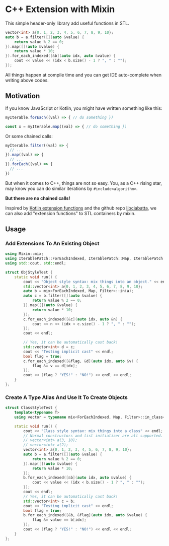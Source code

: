 # C++ Extension with Mixin

This simple header-only library add useful functions in STL.

```C++
vector<int> a{0, 1, 2, 3, 4, 5, 6, 7, 8, 9, 10};
auto b = a.filter([](auto &value) {
    return value % 2 == 0;
}).map([](auto &value) {
    return value * 10;
}).for_each_indexed([&b](auto idx, auto &value) {
    cout << value << (idx < b.size() - 1 ? ", " : "");
});
```

All things happen at compile time and you can get IDE auto-complete when writing above codes.

## Motivation

If you know JavaScript or Kotlin, you might have written something like this:

```JavaScript
myIterable.forEach((val) => { // do something })

const x = myIterable.map((val) => { // do something })
```

Or some chained calls:

```JavaScript
myIterable.filter((val) => {
  // ...
}).map((val) => {
  // ...
}).forEach((val) => {
  // ...
})
```

But when it comes to C++, things are not so easy. You, as a C++ rising star, may know you can do similar iterations by `#include<algorithm>`.

**But there are no chained calls!**

Inspired by [Kotlin extension functions](https://kotlinlang.org/docs/extensions.html) and the github repo [libciabatta](https://github.com/atomgalaxy/libciabatta),
we can also add "extension functions" to STL containers by mixin.

## Usage

### Add Extensions To An Existing Object

```C++
using Mixin::mix;
using IterablePatch::ForEachIndexed, IterablePatch::Map, IterablePatch::Filter;
using std::cout, std::endl;

struct ObjStyleTest {
    static void run() {
        cout << "Object style syntax: mix things into an object." << endl;
        std::vector<int> a{0, 1, 2, 3, 4, 5, 6, 7, 8, 9, 10};
        auto b = mix<ForEachIndexed, Map, Filter>::in(a);
        auto c = b.filter([](auto &value) {
            return value % 2 == 0;
        }).map([](auto &value) {
            return value * 10;
        });
        c.for_each_indexed([&c](auto idx, auto &n) {
            cout << n << (idx < c.size() - 1 ? ", " : "");
        });
        cout << endl;

        // Yes, it can be automatically cast back!
        std::vector<int> d = c;
        cout << "Testing implicit cast" << endl;
        bool flag = true;
        c.for_each_indexed([&flag, &d](auto idx, auto &v) {
            flag &= v == d[idx];
        });
        cout << (flag ? "YES!" : "NO!") << endl << endl;
    }
};
```

### Create A Type Alias And Use It To Create Objects

```C++
struct ClassStyleTest {
    template<typename T>
    using vector = typename mix<ForEachIndexed, Map, Filter>::in_class<std::vector<T>>;

    static void run() {
        cout << "Class style syntax: mix things into a class" << endl;
        // Normal constructors and list initializer are all supported.
        // vector<int> a(3, 10);
        // vector<int> a(2);
        vector<int> a{0, 1, 2, 3, 4, 5, 6, 7, 8, 9, 10};
        auto b = a.filter([](auto &value) {
            return value % 2 == 0;
        }).map([](auto &value) {
            return value * 10;
        });
        b.for_each_indexed([&b](auto idx, auto &value) {
            cout << value << (idx < b.size() - 1 ? ", " : "");
        });
        cout << endl;
        // Yes, it can be automatically cast back!
        std::vector<int> c = b;
        cout << "Testing implicit cast" << endl;
        bool flag = true;
        b.for_each_indexed([&b, &flag](auto idx, auto &value) {
            flag &= value == b[idx];
        });
        cout << (flag ? "YES!" : "NO!") << endl << endl;
    }
};
```

